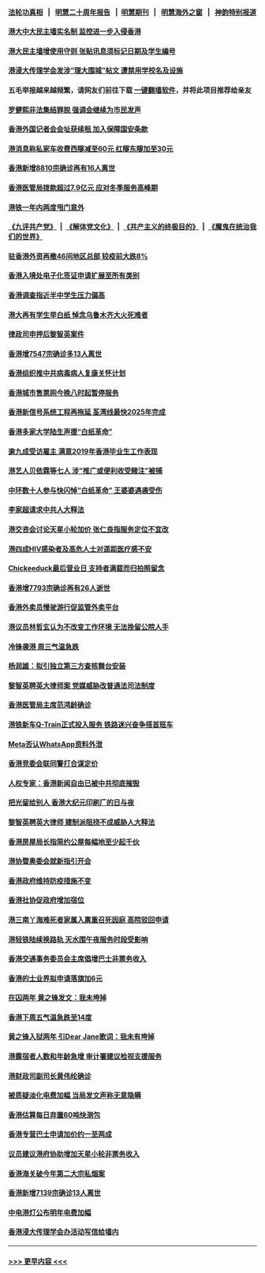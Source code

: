 #### [法轮功真相](https://github.com/gfw-breaker/truth/blob/master/README.md?t=0) &nbsp;&nbsp;|&nbsp;&nbsp; [明慧二十周年报告](https://github.com/gfw-breaker/mh-reports/blob/master/README.md?t=0) &nbsp;&nbsp;|&nbsp;&nbsp;[明慧期刊](https://github.com/gfw-breaker/mh-qikan) &nbsp;&nbsp;|&nbsp;&nbsp; [明慧海外之窗](https://github.com/gfw-breaker/mh-news/blob/master/README.md?t=0) &nbsp;&nbsp;|&nbsp;&nbsp; [神韵特别报道](https://github.com/gfw-breaker/mh-news/blob/master/shenyun.md?t=0)
#### [港大中大民主墙实名制 监控进一步入侵香港](../pages/nsc415/n13876428.md?t=12011750) 
#### [港大民主墙增使用守则 张贴讯息须标记日期及学生编号](../pages/nsc415/n13876414.md?t=12011750) 
#### [港浸大传理学会发涉“理大围城”帖文 遭禁用学校名及设施](../pages/nsc415/n13876405.md?t=12011750) 
#### 五毛举报越来越频繁，请网友们前往下载 [一键翻墙软件](https://github.com/gfw-breaker/ssr-accounts)，并将此项目推荐给亲友
#### [罗健熙非法集结罪脱 强调会继续为市民发声](../pages/nsc415/n13876396.md?t=12011750) 
#### [香港外国记者会会址获续租 加入保障国安条款](../pages/nsc415/n13876392.md?t=12011750) 
#### [港消息称私家车收费西隧减至60元 红隧东隧加至30元](../pages/nsc415/n13876387.md?t=12011750) 
#### [香港新增8810宗确诊再有16人离世](../pages/nsc415/n13876372.md?t=12011750) 
#### [香港医管局拨款超过7.9亿元 应对冬季服务高峰期](../pages/nsc415/n13876370.md?t=12011750) 
#### [港铁一年内两度甩门意外](../pages/nsc415/n13876365.md?t=12011750) 
#### [《九评共产党》](https://github.com/begood0513/9ping.md/blob/master/README.md) &nbsp;|&nbsp; [《解体党文化》](../../../../jtdwh.md/blob/master/README.md)  &nbsp;|&nbsp; [《共产主义的终极目的》](../../../../gczydzjmd.md/blob/master/README.md) &nbsp;|&nbsp; [《魔鬼在统治我们的世界》](../../../../mgztzwmdsj.md/blob/master/README.md) 
#### [驻香港外资再撤46间地区总部 较疫前大跌8%](../pages/nsc415/n13875261.md?t=12011750) 
#### [香港入境处电子化签证申请扩展至所有类别](../pages/nsc415/n13875735.md?t=12011750) 
#### [香港调查指近半中学生压力偏高](../pages/nsc415/n13875726.md?t=12011750) 
#### [港大再有学生举白纸 悼念乌鲁木齐大火死难者](../pages/nsc415/n13875718.md?t=12011750) 
#### [律政司申押后黎智英案件](../pages/nsc415/n13875693.md?t=12011750) 
#### [香港增7547宗确诊多13人离世](../pages/nsc415/n13875689.md?t=12011750) 
#### [香港组织推中共病毒病人复康关怀计划](../pages/nsc415/n13875673.md?t=12011750) 
#### [香港城市售票网今晚八时起暂停服务](../pages/nsc415/n13875669.md?t=12011750) 
#### [香港新信号系统工程再拖延 荃湾线最快2025年完成](../pages/nsc415/n13875663.md?t=12011750) 
#### [香港多家大学陆生声援“白纸革命”](../pages/nsc415/n13875553.md?t=12011750) 
#### [逾九成受访雇主 满意2019年香港毕业生工作表现](../pages/nsc415/n13875019.md?t=12011750) 
#### [港艺人贝依霖等七人 涉“推广或便利收受赌注”被捕](../pages/nsc415/n13875008.md?t=12011750) 
#### [中环数十人参与快闪悼“白纸革命” 王婆婆遇袭受伤](../pages/nsc415/n13875000.md?t=12011750) 
#### [李家超请求中共人大释法](../pages/nsc415/n13874987.md?t=12011750) 
#### [港交咨会讨论天星小轮加价 张仁良指服务定位不宜改](../pages/nsc415/n13874983.md?t=12011750) 
#### [港四成HIV感染者及高危人士对遥距医疗感不安](../pages/nsc415/n13874978.md?t=12011750) 
#### [Chickeeduck最后营业日 支持者满载而归拍照留念](../pages/nsc415/n13874972.md?t=12011750) 
#### [香港增7793宗确诊再有26人逝世](../pages/nsc415/n13874957.md?t=12011750) 
#### [香港外卖员慢驶游行促监管外卖平台](../pages/nsc415/n13874369.md?t=12011750) 
#### [港议员林哲玄认为不改变工作环境 无法挽留公院人手](../pages/nsc415/n13874360.md?t=12011750) 
#### [冷锋袭港 周三气温急跌](../pages/nsc415/n13874353.md?t=12011750) 
#### [杨润雄：拟引独立第三方查核舞台安装](../pages/nsc415/n13874316.md?t=12011750) 
#### [黎智英聘英大律师案 党媒威胁改普通法司法制度](../pages/nsc415/n13874284.md?t=12011750) 
#### [香港医管局主席范鸿龄确诊](../pages/nsc415/n13874309.md?t=12011750) 
#### [港铁新车Q-Train正式投入服务 铁路迷兴奋争搭首班车](../pages/nsc415/n13874296.md?t=12011750) 
#### [Meta否认WhatsApp资料外泄](../pages/nsc415/n13874290.md?t=12011750) 
#### [香港竞委会联同警打合谋定价](../pages/nsc415/n13874288.md?t=12011750) 
#### [人权专家：香港新闻自由已被中共彻底摧毁](../pages/nsc415/n13874041.md?t=12011750) 
#### [把光留给别人 香港大纪元印刷厂的日与夜](../pages/nsc415/n13873449.md?t=12011750) 
#### [黎智英聘英大律师 建制派阻挠不成威胁人大释法](../pages/nsc415/n13872760.md?t=12011750) 
#### [香港房屋局长指简约公屋每幅地至少起千伙](../pages/nsc415/n13872648.md?t=12011750) 
#### [港协暨奥委会就新指引开会](../pages/nsc415/n13872619.md?t=12011750) 
#### [香港政府维持防疫措施不变](../pages/nsc415/n13872590.md?t=12011750) 
#### [香港社协促政府增加宿位](../pages/nsc415/n13872583.md?t=12011750) 
#### [港三南丫海难死者家属入禀重召死因庭 高院驳回申请](../pages/nsc415/n13872581.md?t=12011750) 
#### [港轻铁陆续换路轨 天水围午夜服务时段受影响](../pages/nsc415/n13872578.md?t=12011750) 
#### [香港交通事务委员会主席倡增巴士非票务收入](../pages/nsc415/n13872575.md?t=12011750) 
#### [香港的士业界拟申请落旗加6元](../pages/nsc415/n13872565.md?t=12011750) 
#### [在囚两年 黄之锋发文：我未垮掉](../pages/nsc415/n13872004.md?t=12011750) 
#### [香港下周五气温急跌至14度](../pages/nsc415/n13871938.md?t=12011750) 
#### [黄之锋入狱两年 引Dear Jane歌词：我未有垮掉](../pages/nsc415/n13871928.md?t=12011750) 
#### [港露宿者人数和年龄急增 审计署建议检视支援服务](../pages/nsc415/n13871924.md?t=12011750) 
#### [港财政司副司长黄伟纶确诊](../pages/nsc415/n13871918.md?t=12011750) 
#### [被质疑淡化电费加幅 当局发文声称无意隐瞒](../pages/nsc415/n13871914.md?t=12011750) 
#### [香港估算每日弃置60吨快测包](../pages/nsc415/n13871896.md?t=12011750) 
#### [香港专营巴士申请加价约一至两成](../pages/nsc415/n13871881.md?t=12011750) 
#### [议员建议港府协助增加天星小轮非票务收入](../pages/nsc415/n13871200.md?t=12011750) 
#### [香港海关破今年第二大宗私烟案](../pages/nsc415/n13871193.md?t=12011750) 
#### [香港新增7139宗确诊13人离世](../pages/nsc415/n13871191.md?t=12011750) 
#### [中电港灯公布明年电费加幅](../pages/nsc415/n13871184.md?t=12011750) 
#### [香港浸大传理学会办活动写信给墙内](../pages/nsc415/n13871178.md?t=12011750) 

----
#### [ >>> 更早内容 <<< ](../indexes/nsc415-earlier.md)
